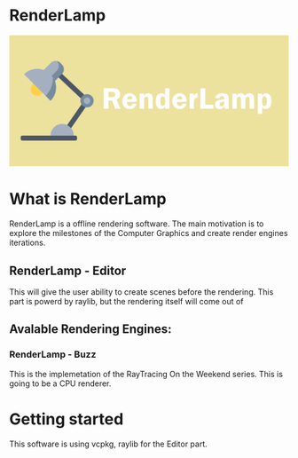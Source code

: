 # RenderLamp
![Cover](RenderLampCover.png)

# What is RenderLamp
RenderLamp is a offline rendering software. The main motivation is to explore the milestones of the Computer Graphics and create render engines iterations.


## RenderLamp - Editor
This will give the user ability to create scenes before the rendering. This part is powerd by raylib, but the rendering itself will come out of 

## Avalable Rendering Engines:
### RenderLamp - Buzz
This is the implemetation of the RayTracing On the Weekend series. This is going to be a CPU renderer. 

# Getting started
 This software is using vcpkg, raylib for the Editor part. 

